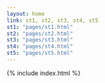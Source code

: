 ```yaml
---
layout: home
link: st1, st2, st3, st4, st5
st1: "pages/st1.html"
st2: "pages/st2.html"
st3: "pages/st3.html"
st4: "pages/st4.html"
st5: "pages/st5.html"
---
```


 {% include index.html %}

